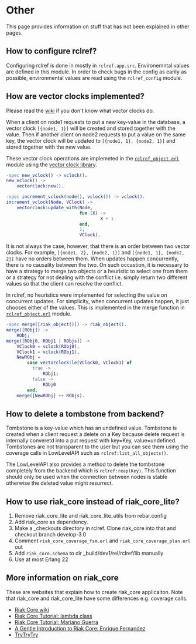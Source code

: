 # Other

This page provides information on stuff that has not been explained in other pages.

## How to configure rclref?

Configuring rclref is done in mostly in `rclref.app.src`. Environemntal values are defined in this module.
In order to check bugs in the config as earily as possible, environmental values are read using the `rclref_config` module.

## How are vector clocks implemented?

Please read the [wiki](https://en.wikipedia.org/wiki/Vector_clock) if you don't know what vector clocks do.

When a client on node1 requests to put a new key-value in the database, a vector clock `[{node1, 1}]` will be created and stored together with the value.
Then if another client on node2 requests to put a value on the same key, the vector clock will be updated to `[{node1, 1}, {node2, 1}]` and stored together with the new value.

These vector clock operations are implemeted in the [`rclref_object.erl`](https://github.com/wattlebirdaz/rclref/blob/master/apps/rclref/src/rclref_object.erl) module using the [vector clock library](https://github.com/AntidoteDB/vectorclock).

```erlang
-spec new_vclock() -> vclock().
new_vclock() ->
    vectorclock:new().

-spec increment_vclock(node(), vclock()) -> vclock().
increment_vclock(Node, VClock) ->
    vectorclock:update_with(Node,
                            fun (X) ->
                                    X + 1
                            end,
                            1,
                            VClock).
```

It is not always the case, however, that there is an order between two vector clocks. For example, `[{node1, 2}, {node2, 1}]` and `[{node1, 1}, {node2, 2}]` have no orders between them.  When updates happen concurrently, there is no causality between the two. On such occastion, it is necessary to have a strategy to merge two objects or a heuristic to select one from them or a strategy for not dealing with the conflict i.e. simply return two different values so that the client can resolve the conflict. 

In rclref, no heuristics were implemented for selecting the value on concurrent updates. For simplicity, when concurrent updates happen, it just chooses either of the values. This is implemented in the merge function in [`rclref_object.erl`](https://github.com/wattlebirdaz/rclref/blob/master/apps/rclref/src/rclref_object.erl) module.

```erlang
-spec merge([riak_object()]) -> riak_object().
merge([RObj]) ->
    RObj;
merge([RObj0, RObj1 | RObjs]) ->
    VClock0 = vclock(RObj0),
    VClock1 = vclock(RObj1),
    NewRObj =
        case vectorclock:le(VClock0, VClock1) of
          true ->
              RObj1;
          false ->
              RObj0
        end,
    merge([NewRObj] ++ RObjs).
```

## How to delete a tombstone from backend?

Tombstone is a key-value which has an undefined value. 
Tombstone is created when a client request a delete on a Key because delete request is internally converetd into a put request with key=Key, value=undefined. Tombstones are not transparent to the user but you can see them using the coverage calls in LowLevelAPI such as `rclref:list_all_objects()`.

The LowLevelAPI also provides a method to delete the tombstone completely from the backend which is `rclref:reap(Key)`. This function should only be used when the connection between nodes is stable otherwise the deleted value might resurrect.


## How to use riak_core instead of riak_core_lite?

1. Remove riak_core_lite and riak_core_lite_utils from rebar.config
2. Add riak_core as dependency.
3. Make a _checkouts directory in rclref. Clone riak_core into that and checkout branch develop-3.0
4. Comment `riak_core_coverage_fsm.erl` and `riak_core_coverage_plan.erl` out
5. Add `riak_core.schema` to dir _build/dev1/rel/rclref/lib manually
6. Use at most Erlang 22

## More information on riak_core

These are websites that explain how to create riak_core applicaiton.
Note that riak_core and riak_core_lite have some differences e.g. coverage calls.

- [Riak Core wiki](https://github.com/basho/riak_core/wiki)
- [Riak Core Tutorial: lambda class](https://github.com/lambdaclass/riak_core_tutorial)
- [Riak Core Tutorial: Mariano Guerra](https://marianoguerra.github.io/riak-core-tutorial/)
- [A Gentle Introduction to Riak Core: Enrique Fernandez](http://efcasado.github.io/)
- [TryTryTry](https://github.com/rzezeski/try-try-try/tree/master/2011)


